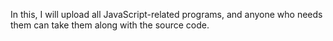 In this, I will upload all JavaScript-related programs, and anyone who needs them can take them along with the source code.
